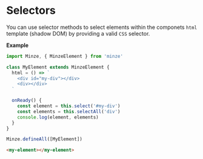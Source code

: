 # Selectors

You can use selector methods to select elements within the componets `html` template (shadow DOM) by providing a valid `CSS` selector.

**Example**

```js
import Minze, { MinzeElement } from 'minze'

class MyElement extends MinzeElement {
  html = () => `
    <div id="my-div"></div>
    <div></div>
  `

  onReady() {
    const element = this.select('#my-div')
    const elements = this.selectAll('div')
    console.log(element, elements)
  }
}

Minze.defineAll([MyElement])
```

```html
<my-element></my-element>
```
